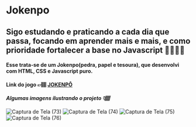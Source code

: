# Jokenpo
## Sigo estudando e praticando a cada dia que passa, focando em aprender mais e mais, e como prioridade fortalecer a base no Javascript 💪🏽💪🏽
#### Esse trata-se de um Jokenpo(pedra, papel e tesoura), que desenvolvi com HTML, CSS e Javascript puro.
#### Link do jogo 👉🏽 <a href="https://alanmoreira13.github.io/Desafio-DojoPuzzles-Jokenpo/">JOKENPÔ</a>
#### <em> Algumas imagens ilustrando o projeto 👇🏽 </em>
![Captura de Tela (73)](https://user-images.githubusercontent.com/88805398/179047176-ebf1e24b-5fba-4d34-a474-0ea954de60d1.png)
![Captura de Tela (74)](https://user-images.githubusercontent.com/88805398/179047190-07b07c46-5be7-42aa-8ca5-ee52f08dd37d.png)
![Captura de Tela (75)](https://user-images.githubusercontent.com/88805398/179047206-5e3fe142-b712-44bd-9a16-0af41fb31c11.png)
![Captura de Tela (76)](https://user-images.githubusercontent.com/88805398/179047212-5ad5e5b8-328f-4fc2-8ea6-b1ed3dead21c.png)
